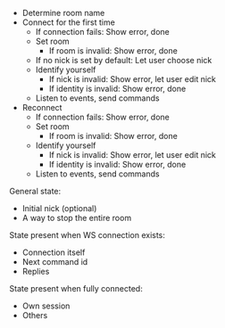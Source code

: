 - Determine room name
- Connect for the first time
  - If connection fails: Show error, done
  - Set room
    - If room is invalid: Show error, done
  - If no nick is set by default: Let user choose nick
  - Identify yourself
    - If nick is invalid: Show error, let user edit nick
    - If identity is invalid: Show error, done
  - Listen to events, send commands
- Reconnect
  - If connection fails: Show error, done
  - Set room
    - If room is invalid: Show error, done
  - Identify yourself
    - If nick is invalid: Show error, let user edit nick
    - If identity is invalid: Show error, done
  - Listen to events, send commands

General state:
- Initial nick (optional)
- A way to stop the entire room

State present when WS connection exists:
- Connection itself
- Next command id
- Replies

State present when fully connected:
- Own session
- Others
